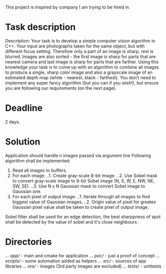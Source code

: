 This project is inspired by company I am trying to be hired in.

Task description
================

  Description: Your task is to develop a simple computer vision algorithm in
  C++. Your input are photographs taken for the same object, but with
  different focus setting. Therefore only a part of an image is sharp, rest is
  blurred.
  Images are also sorted - the first image is sharp for parts that are nearest
  camera and last image is sharp for parts that are farther.
  Using this knowledge your task is to come up with an algorithm to combine
  all images to produce a single, sharp color image and also a grayscale
  image of an estimated depth map (white - nearest, black - farthest).
  You don’t need to implement any super fancy algorithm (but you can if you
  wish!), but ensure you are following our requirements (on the next page).

Deadline
========

  2 days.

Solution
========

Application should handle n images passed via argument line
Following algorithm shall be implemented:
1. Read all images to buffers.
2. For each image:
..1. Create gray-scale 8-bit image.
..2. Use Sobel mask to convert gray-scale image to 8-bit Sobel image (N, S, W, E, NW, NE, SW, SE).
..3. Use N x N Gaussian mask to convert Sobel image to Gaussian one.
3. For each pixel of output image:
..1. Iterate through all images to find biggest value of Gaussian images.
..2. Origin value of pixel for greates Gaussian pixel value shall be taken to create pixel of output image.

Sobel filter shall be used for an edge detection, the best sharppness of spot shall be detected by the value of sobel and it's close neighbours.

Directories
===========

... *app/* - main and cmake for application
... *poc/* - just a proof of concept
... *scripts/* - some automation added as helpers
... *src/* - sources of app libraries
... *res/* - images (3rd party images are excluded)
... *tests/* - unittests
